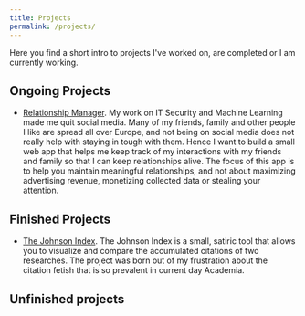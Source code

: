 ```yaml
---
title: Projects
permalink: /projects/
---
```


Here you find a short intro to projects I've worked on, are completed or I am currently working.

## Ongoing Projects
- [Relationship Manager](https://github.com/stefanthaler/relationship_manager). My work on IT Security and Machine Learning made me quit social media. Many of my friends, family and other people I like are spread all over Europe, and not being on social media does not really help with staying in tough with them. Hence I want to build a small web app that helps me keep track of my interactions with my friends and family so that I can keep relationships alive. The focus of this app is to help you maintain meaningful relationships, and not about maximizing advertising revenue, monetizing collected data or stealing your attention.

## Finished Projects
- [The Johnson Index](http://stefanthaler.github.io/projects/johnson_index/). The Johnson Index is a small, satiric tool that allows you to visualize and compare the accumulated citations of two researches. The project was born out of my frustration about the citation fetish that is so prevalent in current day Academia.  

## Unfinished projects
